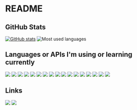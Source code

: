 # README

## GitHub Stats
[![GitHub stats](https://github-readme-stats.vercel.app/api?username=kms1212)](https://github.com/anuraghazra/github-readme-stats)
![Most used languages](https://github-readme-stats.vercel.app/api/top-langs/?username=kms1212&layout=compact&langs_count=10&cache_seconds=1800)

## Languages or APIs I'm using or learning currently
<img src="https://img.shields.io/badge/.NET-512BD4?style=flat-square&logo=.NET&logoColor=white"/> <img src="https://img.shields.io/badge/AppleScript-000000?style=flat-square&logo=Apple&logoColor=white"/> <img src="https://img.shields.io/badge/Bash-FFD500?style=flat-square&logo=Shell&logoColor=black"/> <img src="https://img.shields.io/badge/C-A8B9CC?style=flat-square&logo=C&logoColor=white"/>  <img src="https://img.shields.io/badge/C%23-064F8C?style=flat-square&logo=C%20Sharp&logoColor=white"/> <img src="https://img.shields.io/badge/C%2B%2B-00599C?style=flat-square&logo=C%2B%2B&logoColor=white"/> <img src="https://img.shields.io/badge/CMake-064F8C?style=flat-square&logo=CMake&logoColor=white"/> <img src="https://img.shields.io/badge/CSS3-1572B6?style=flat-square&logo=CSS3&logoColor=white"/> <img src="https://img.shields.io/badge/HTML5-E34F26?style=flat-square&logo=HTMl5&logoColor=white"/> <img src="https://img.shields.io/badge/Java-007396?style=flat-square"/> <img src="https://img.shields.io/badge/MySQL-4479A1?style=flat-square&logo=MySQL&logoColor=white"/> <img src="https://img.shields.io/badge/Oracle%20SQL-CC6699?style=flat-square&logo=Oracle&logoColor=white"/> <img src="https://img.shields.io/badge/Perl-39457E?style=flat-square&logo=Perl&logoColor=white"/> <img src="https://img.shields.io/badge/Python-3776AB?style=flat-square&logo=Python&logoColor=white"/> <img src="https://img.shields.io/badge/SCSS-CC6699?style=flat-square&logo=SASS&logoColor=white"/> <img src="https://img.shields.io/badge/Spring%20Boot-6DB33F?style=flat-square&logo=Spring%20Boot&logoColor=white"/> <img src="https://img.shields.io/badge/x86%20Assembly-0071C5?style=flat-square&logo=Intel&logoColor=white"/>

## Links
<a href="https://github.com/kms1212" target="_blank"><img src="https://img.shields.io/badge/GitHub-181717?style=flat-square&logo=GitHub&logoColor=white"/></a>
<a href="https://kms1212.github.io" target="_blank"><img src="https://img.shields.io/badge/GitHub%20Pages-222222?style=flat-square&logo=GitHub%20Pages&logoColor=white"/></a>
